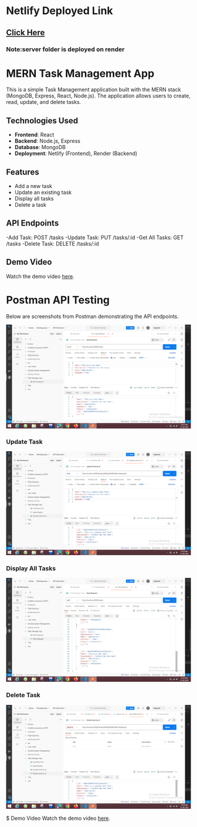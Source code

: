# Netlify Deployed Link
## [Click Here](https://mellow-daifuku-52bc64.netlify.app/)
### Note:server folder is deployed on render

# MERN Task Management App

This is a simple Task Management application built with the MERN stack (MongoDB, Express, React, Node.js). The application allows users to create, read, update, and delete tasks.

## Technologies Used

- **Frontend**: React
- **Backend**: Node.js, Express
- **Database**: MongoDB
- **Deployment**: Netlify (Frontend), Render (Backend)

## Features

- Add a new task
- Update an existing task
- Display all tasks
- Delete a task

## API Endpoints
-Add Task: POST /tasks
-Update Task: PUT /tasks/:id
-Get All Tasks: GET /tasks
-Delete Task: DELETE /tasks/:id

## Demo Video
Watch the demo video [here](https://drive.google.com/file/d/1g9n9OGZIiC8HFssdVjETdcUr089KTRX6/view?usp=drivesdk).

# Postman API Testing
Below are screenshots from Postman demonstrating the API endpoints.

![Add Task](./ss-postman/Addtask.png)

### Update Task
![Update Task](./ss-postman/Updatetask.png)

### Display All Tasks
![Display All Tasks](./ss-postman/Displayalltask.png)

### Delete Task
![Delete Task](./ss-postman/Deletetask.png)

$ Demo Video
Watch the demo video [here](https://drive.google.com/file/d/1g9n9OGZIiC8HFssdVjETdcUr089KTRX6/view?usp=drivesdk).
